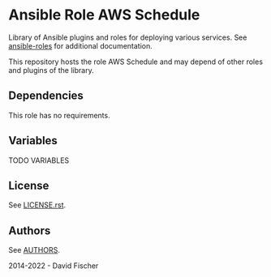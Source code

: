 # Ansible Role AWS Schedule

Library of Ansible plugins and roles for deploying various services.
See [ansible-roles](https://github.com/davidfischer-ch/ansible-roles) for additional documentation.

This repository hosts the role AWS Schedule and may depend of other roles and plugins of the library.

## Dependencies

This role has no requirements.

## Variables

TODO VARIABLES

## License

See [LICENSE.rst](LICENSE.rst).

## Authors

See [AUTHORS](AUTHORS).

2014-2022 - David Fischer

